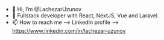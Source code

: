- 👋 Hi, I’m @LachezarUzunov
- 👀 Fullstack developer with React, NextJS, Vue and Laravel.
- 📫 How to reach me --> LinkedIn profile --> https://www.linkedin.com/in/lachezar-uzunov

<!---
LachezarUzunov/LachezarUzunov is a ✨ special ✨ repository because its `README.md` (this file) appears on your GitHub profile.
You can click the Preview link to take a look at your changes.
--->
